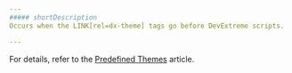 ```yaml
---
##### shortDescription
Occurs when the LINK[rel=dx-theme] tags go before DevExtreme scripts.

---
```

For details, refer to the [Predefined Themes](/concepts/60%20Themes/10%20Predefined%20Themes '/Documentation/Guide/Themes/Predefined_Themes/') article.